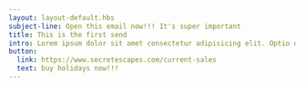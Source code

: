 ```yaml
---
layout: layout-default.hbs
subject-line: Open this email now!!! It's super important
title: This is the first send
intro: Lorem ipsum dolor sit amet consectetur adipisicing elit. Optio quibusdam obcaecati eligendi accusamus aspernatur ex distinctio neque illum impedit ab voluptatum odit aliquid, voluptate quaerat blanditiis in quae ullam! Eaque.
button:
  link: https://www.secretescapes.com/current-sales
  text: buy holidays now!!!
---
```

